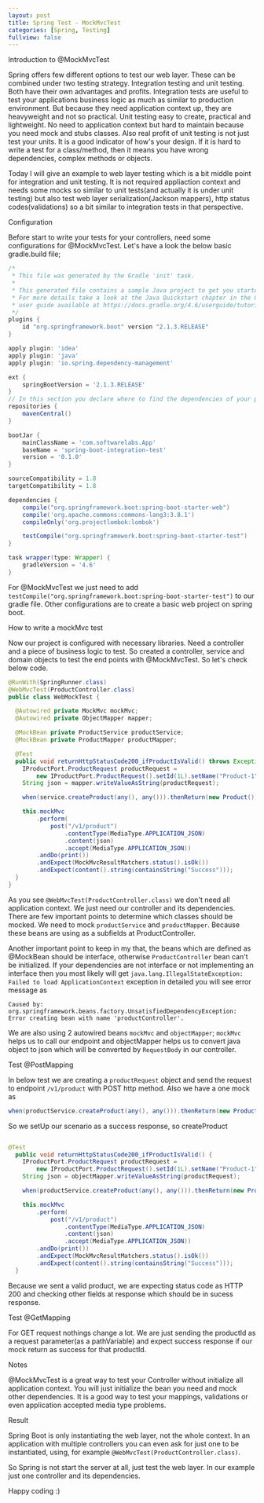 ```yaml
---
layout: post
title: Spring Test - MockMvcTest  
categories: [Spring, Testing]
fullview: false
---
```


Introduction to @MockMvcTest

Spring offers few different options to test our web layer. These can be combined under two testing strategy. Integration testing 
and unit testing. Both have their own advantages and profits. Integration tests are useful to test your applications business logic
as much as similar to production environment. But because they need application context up, they are heavyweight and not so practical.
Unit testing easy to create, practical and lightweight. No need to application context but hard to maintain because you need mock and
stubs classes. Also real profit of unit testing is not just test your units. It is a good indicator of how's your design. If it is hard
to write a test for a class/method, then it means you have wrong dependencies, complex methods or objects.

Today I will give an example to web layer testing which is a bit middle point for integration and unit testing. It is not required appliaction 
context and needs some mocks so similar to unit tests(and actually it is under unit testing) but also test web layer serialization(Jackson mappers),
http status codes(validations) so a bit similar to integration tests in that perspective.    

Configuration

Before start to write your tests for your controllers, need some configurations for  @MockMvcTest. Let's have a look the below basic gradle.build
file;

```gradle 
/*
 * This file was generated by the Gradle 'init' task.
 *
 * This generated file contains a sample Java project to get you started.
 * For more details take a look at the Java Quickstart chapter in the Gradle
 * user guide available at https://docs.gradle.org/4.6/userguide/tutorial_java_projects.html
 */
plugins {
    id "org.springframework.boot" version "2.1.3.RELEASE"
}

apply plugin: 'idea'
apply plugin: 'java'
apply plugin: 'io.spring.dependency-management'

ext {
    springBootVersion = '2.1.3.RELEASE'
}
// In this section you declare where to find the dependencies of your project
repositories {
    mavenCentral()
}

bootJar {
    mainClassName = 'com.softwarelabs.App'
    baseName = 'spring-boot-integration-test'
    version = '0.1.0'
}

sourceCompatibility = 1.8
targetCompatibility = 1.8

dependencies {
    compile("org.springframework.boot:spring-boot-starter-web")
    compile('org.apache.commons:commons-lang3:3.8.1')
    compileOnly('org.projectlombok:lombok')

    testCompile("org.springframework.boot:spring-boot-starter-test")
}

task wrapper(type: Wrapper) {
    gradleVersion = '4.6'
}
```
For @MockMvcTest we just need to add ```testCompile("org.springframework.boot:spring-boot-starter-test")``` to our gradle file. Other configurations are to create a basic web
project on spring boot. 

How to write a mockMvc test

Now our project is configured with necessary libraries. Need a controller and a piece of business logic to test. So created a controller, service and domain objects to test the end points
with @MockMvcTest. So let's check below code.

```java
@RunWith(SpringRunner.class)
@WebMvcTest(ProductController.class)
public class WebMockTest {

  @Autowired private MockMvc mockMvc;
  @Autowired private ObjectMapper mapper;

  @MockBean private ProductService productService;
  @MockBean private ProductMapper productMapper;

  @Test
  public void returnHttpStatusCode200_ifProductIsValid() throws Exception {
    IProductPort.ProductRequest productRequest =
        new IProductPort.ProductRequest().setId(1L).setName("Product-1");
    String json = mapper.writeValueAsString(productRequest);

    when(service.createProduct(any(), any())).thenReturn(new Product());

    this.mockMvc
        .perform(
            post("/v1/product")
                .contentType(MediaType.APPLICATION_JSON)
                .content(json)
                .accept(MediaType.APPLICATION_JSON))
        .andDo(print())
        .andExpect(MockMvcResultMatchers.status().isOk())
        .andExpect(content().string(containsString("Success")));
  }
}
```  

As you see ```@WebMvcTest(ProductController.class)``` we don't need all application context. We just need our controller and its dependencies.
There are few important points to determine which classes should be mocked. We need to mock ```productService``` 
and ```productMapper```. Because these beans are using as a subfields at ProductController. 

Another important point to keep in my that, the beans which are defined as @MockBean should be interface, otherwise ```ProductController``` bean
can't be initialized. If your dependencies are not interface or not implementing an interface then you most likely will get ```java.lang.IllegalStateException: Failed to load ApplicationContext```
exception in detailed you will see error message as 

```Caused by: org.springframework.beans.factory.UnsatisfiedDependencyException: Error creating bean with name 'productController'.```

We are also using 2 autowired beans ```mockMvc``` and ```objectMapper```; ```mockMvc``` helps us to call our endpoint and objectMapper
helps us to convert java object to json which will be converted by ```RequestBody``` in our controller.

Test @PostMapping

In below test we are creating a ```productRequest``` object and send the request to endpoint ```/v1/product``` with POST http method.
Also we have a one mock as  

```java
when(productService.createProduct(any(), any())).thenReturn(new Product());
```

So we setUp our scenario as a success response, so createProduct

```java

@Test
  public void returnHttpStatusCode200_ifProductIsValid() {
    IProductPort.ProductRequest productRequest =
        new IProductPort.ProductRequest().setId(1L).setName("Product-1");
    String json = objectMapper.writeValueAsString(productRequest);

    when(productService.createProduct(any(), any())).thenReturn(new Product());

    this.mockMvc
        .perform(
            post("/v1/product")
                .contentType(MediaType.APPLICATION_JSON)
                .content(json)
                .accept(MediaType.APPLICATION_JSON))
        .andDo(print())
        .andExpect(MockMvcResultMatchers.status().isOk())
        .andExpect(content().string(containsString("Success")));
  }

```

Because we sent a valid product, we are expecting status code as HTTP 200 and checking other fields at response which should be in 
sucess response. 

Test @GetMapping

For GET request nothings change a lot. We are just sending the productId as a request parameter(as a pathVariable) and expect
success response if our mock return as success for that productId. 

Notes

@MockMvcTest is a great way to test your Controller without initialize all application context. You will just initialize the bean you need 
and mock other dependencies. It is a good way to test your mappings, validations or even application accepted media type problems.  

Result

Spring Boot is only instantiating the web layer, not the whole context. In an application with multiple controllers you can even ask for just one to be instantiated, 
using, for example ```@WebMvcTest(ProductController.class)```.

So Spring is not start the server at all, just test the web layer. In our example just one controller and its dependencies.

Happy coding :) 
